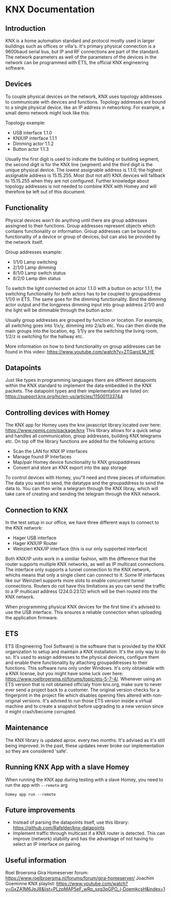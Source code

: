 # KNX Documentation

## Introduction
KNX is a home automation standard and protocol mostly used in larger buildings such as offices or villa's.
It's primary physical connection is a 9600baud serial bus, but IP and RF connections are part of the standard.
The network parameters as well of the parameters of the devices in the network can be programmed with ETS, the official KNX engineering software.

## Devices
To couple physical devices on the network, KNX uses topology addresses to communicate with devices and functions. Topology addresses are bound to a single physical device, like an IP address in networking.
For example, a small demo network might look like this:

Topology example:
- USB interface 1.1.0
- KNX/IP interface 1.1.1
- Dimming actor 1.1.2
- Button actor 1.1.3

Usually the first digit is used to indicate the building or building segment, the second digit is for the KNX line (segment) and the third digit is the unique physical device.
The lowest assignable address is 1.1.0, the highest assignable address is 15.15.255.
Most (but not all!) KNX devices will fallback to 15.15.255 when they are not configured.
Further knowledge about topology addresses is not needed to combine KNX with Homey and will therefore be left out of this document.

## Functionality
Physical devices won't do anything until there are group addresses assingned to their functions.
Group addresses represent objects which contains functionality or information. Group addresses can be bound to functionality of a device or group of devices, but can also be provided by the network itself.

Group addresses example:
- 1/1/0 Lamp switching
- 2/1/0 Lamp dimming
- 8/1/0 Lamp switch status
- 8/2/0 Lamp dim status

To switch the light connected on actor 1.1.0 with a button on actor 1.1.1, the switching functionality for both actors has to be coupled to groupaddress 1/1/0 in ETS.
The same goes for the dimming functionality. Bind the dimming actor output and the longpress dimming input into group address 2/1/0 and the light will be dimmable through the button actor.

Usually group addresses are grouped by function or location. For example, all switching goes into 1/x/y, dimming into 2/a/b etc.
You can then divide the main groups into the location, eg. 1/1/y are the switching the living room, 1/2/z is switching for the hallway etc.

More information on how to bind functionality on group addresses can be found in this video: https://www.youtube.com/watch?v=2TGaroLM_HE 

## Datapoints
Just like types in programming languages there are different datapoints within the KNX standard to implement the data embedded in the KNX packets.
The datapoint types and their implementation are listed on: https://support.knx.org/hc/en-us/articles/115001133744

## Controlling devices with Homey
The KNX app for Homey uses the knx javascript library located over here: https://www.npmjs.com/package/knx
This library allows for a quick setup and handles all communication, group addresses, building KNX telegrams etc.
On top off the library functions are added for the following actions:
- Scan the LAN for KNX IP interfaces
- Manage found IP Interfaces
- Map/pair Homey device functionality to KNX groupaddreses
- Convert and store an KNX export into the app storage

To control devices with Homey, you"ll need and three pieces of information: The data you want to send, the datatype and the groupaddress to send the data to.
You can then write a telegram through the KNX libray, which will take care of creating and sending the telegram through the KNX network.

## Connection to KNX
In the test setup in our office, we have three different ways to connect to the KNX network:
- Hager USB interface
- Hager KNX/IP Router
- Weinzierl KNX/IP interface (this is our only supported interface)

Both KNX/IP units work in a similiar fashion, with the difference that the router supports multiple KNX networks, as well as IP multicast connections.
The interface only supports a tunnel connection to the KNX network, whichs means that only a single client can connect to it. Some IP interfaces like our Weinzierl supports more slots to enable concurrent tunnel connections.
Routers do not have this limitations as you can send the traffic to a IP multicast address (224.0.23.12) which will be then routed into the KNX network.

When programming physical KNX devices for the first time it's advised to use the USB interface. This ensures a reliable connection when uploading the application firmware.

## ETS
ETS (Engineering Tool Software) is the software that is provided by the KNX organization to setup and maintain a KNX installation. It's the only way to do so.
It's used to assign addresses to the physical devices, configure them and enable there functionality by attaching groupaddresses to their functions.
This software runs only under Windows. It's only obtainable with a KNX license, but you might have some luck over here: https://www.roelbroersma.nl/forums/topic/ets-5-7-4/. 
Whenever using an ETS version that is not obtained officialy from knx.org, make sure to never ever send a project back to a customer.
The original version checks for a fingerprint in the project file which disables opening files altered with non-original versions.
It's advised to run those ETS version inside a virtual machine and to create a snapshot before upgrading to a new version since it might crash/become corrupted.

## Maintenance
The KNX library is updated aprox. every two months. It's advised as it's still being improved. In the past, these updates never broke our implementation so they are considered 'safe'.

## Running KNX App with a slave Homey
When running the KNX app during testing with a slave Homey, you need to run the app with `--remote` arg

```
homey app run --remote
```

## Future improvements
- Instead of parsing the datapoints itself, use this library: https://github.com/Rafelder/knx-datapoints
- Implement traffic through multicast if a KNX router is detected. This can improve (network) stability and has the advantage of not having to select an IP interface on pairing.

## Useful information
Roel Broersma Gira Homeserver forum: https://www.roelbroersma.nl/forums/forum/gira-homeserver/
Joachim Goeminne KNX playlist: https://www.youtube.com/watch?v=GxZA1M6JeJ8&list=PLzpMAP5eF_wRp_sxg3pGPO_j-DoemkcsH&index=1
